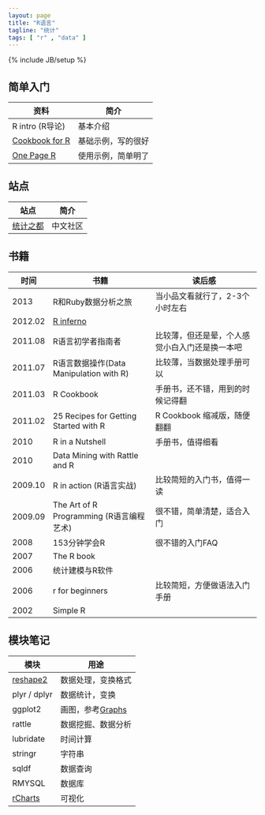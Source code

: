 ```yaml
---
layout: page
title: "R语言"
tagline: "统计"
tags: [ "r" , "data" ]
---
```

{% include JB/setup %}


## 简单入门

| 资料 | 简介 |
| ---- | ---- |
| R intro (R导论) | 基本介绍
| [Cookbook for R](http://wiki.stdout.org/rcookbook/) | 基础示例，写的很好
| [One Page R](http://onepager.togaware.com/) | 使用示例，简单明了


## 站点

| 站点 | 简介 |
| ---- | ---- |
| [统计之都](http://cos.name/cn/#post-) | 中文社区


## 书籍

| 时间 | 书籍 | 读后感 |
| ---- | ---- | ------ |
| 2013 | R和Ruby数据分析之旅 | 当小品文看就行了，2-3个小时左右
| 2012.02 | [R inferno](http://www.burns-stat.com/pages/Tutor/R_inferno.pdf) | 
| 2011.08 | R语言初学者指南者 | 比较薄，但还是晕，个人感觉小白入门还是换一本吧
| 2011.07 | R语言数据操作(Data Manipulation with R) | 比较薄，当数据处理手册可以
| 2011.03 | R Cookbook | 手册书，还不错，用到的时候记得翻
| 2011.02 | 25 Recipes for Getting Started with R | R Cookbook 缩减版，随便翻翻
| 2010 | R in a  Nutshell | 手册书，值得细看
| 2010 | Data Mining with Rattle and R | 
| 2009.10 | R in action (R语言实战) | 比较简短的入门书，值得一读
| 2009.09 | The Art of R Programming (R语言编程艺术) | 很不错，简单清楚，适合入门
| 2008 | 153分钟学会R | 很不错的入门FAQ
| 2007 | The R book | 
| 2006 | 统计建模与R软件 | 
| 2006 | r for beginners | 比较简短，方便做语法入门手册
| 2002 | Simple R | 


## 模块笔记

| 模块 | 用途 |
| ---- | ---- |
| [reshape2](http://cran.r-project.org/web/packages/reshape2/reshape2.pdf) | 数据处理，变换格式
| plyr / dplyr | 数据统计，变换
| ggplot2 | 画图，参考[Graphs](http://wiki.stdout.org/rcookbook/Graphs/)
| rattle | 数据挖掘、数据分析
| lubridate | 时间计算
| stringr | 字符串
| sqldf | 数据查询
| RMYSQL | 数据库
| [rCharts](http://ramnathv.github.io/rCharts/) | 可视化

